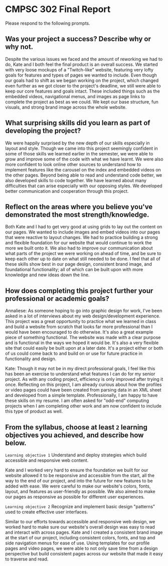 # CMPSC 302 Final Report

Please respond to the following prompts.

## Was your project a success? Describe why or why not.

Despite the various issues we faced and the amount of reworking we had to do, Kate and I both feel the final product is an overall success. We started with very loose mockups of a "Twitch-like" website, featuring very lofty goals for features and types of pages we wanted to include. Even though our goals had to shift as we began working on the project, which changed even further as we got closer to the project's deadline, we still were able to keep our core features and goals intact. These included things such as the embedded videos, navigational menus, and images as page links to complete the project as best as we could. We kept our base structure, fun visuals, and strong brand image across the whole website. 

## What surprising skills did you learn as part of developing the project?

We were happily surprised by the new depth of our skills especially in layout and style. Though we came into this project seemingly confident in some of those skills we learned earlier in the semester, we were able to grow and improve some of the code with what we have learnt. We were also more confident to look online other sources to understand how to implement features like the carousel on the index and embedded videos on the other pages. Beyond being able to read and understand code better, we also developed skills to code together. We have learned about many difficulties that can arise especially with our opposing styles. We developed better communication and cooperation through this project. 

## Reflect on the areas where you believe you've demonstrated the most strength/knowledge.

Both Kate and I had to get very good at using grids to lay out the content on our pages. We wanted to include images and embed videos into our pages that were reactive to layout changes. We had to practice building a strong and flexible foundation for our website that would continue to work the more we built onto it. We also had to improve our communication about what parts of the project we were working on ahead of time, and be sure to keep each other up to date on what still needed to be done. I feel that all of these skills show best in our page design, consistent brand image, and foundational functionality; all of which can be built upon with more knowledge and new ideas down the line. 

## How does completing this project further your professional or academic goals?

Annaliese:
    As someone hoping to go into graphic design for work, I've been asked in a lot of interviews about my web design/development experience. This project was a great opportunity to practice what we learned in class and build a website from scratch that looks far more professional than I would have been encouraged to do otherwise. It's also a great example piece of something functional. The website was made with a clear purpose and is functional in the ways we hoped it would be. It's also a very flexible site that could easily be built upon at a later date. It's a project either or both of us could come back to and build on or use for future practice in functionality and design. 

Kate:
    Though it may not be in my direct professional goals, I feel like this has been an exercise to understand what features I can do for my senior project. As with any coding project, efficiency is only improved after trying it once. Reflecting on this project, I am already curious about how the profiles or video pages could have been created from parsing data in an XML sheet and developed from a simple template. Professionally, I am happy to have these skills on my resume. I am often asked for "odd-end" computing projects when I am completing other work and am now confident to include this type of product as well. 

## From the syllabus, choose at least `2` learning objectives you achieved, and describe how below.

`Learning objective 1`
Understand and deploy strategies which build accessible and responsive web content.

Kate and I worked very hard to ensure the foundation we built for our website allowed it to be responsive and accessible from the start, all the way to the end of our project, and into the future for new features to be added with ease. We were careful to make our website's colors, fonts, layout, and features as user-friendly as possible. We also aimed to make our pages as responsive as possible for different user experiences. 


`Learning objective 2`
Recognize and implement basic design "patterns" used to create effective user interfaces.

Similar to our efforts towards accessible and responsive web design, we worked hard to make sure our website's overall design was easy to read and interact with across pages. Kate and I created a consistent brand image at the start of our project, including consistent colors, fonts, and top and side navigation menus for ease of use. Using templates for our profile pages and video pages, we were able to not only save time from a design perspective but build consistent pages across our website that made it easy to traverse and read. 

